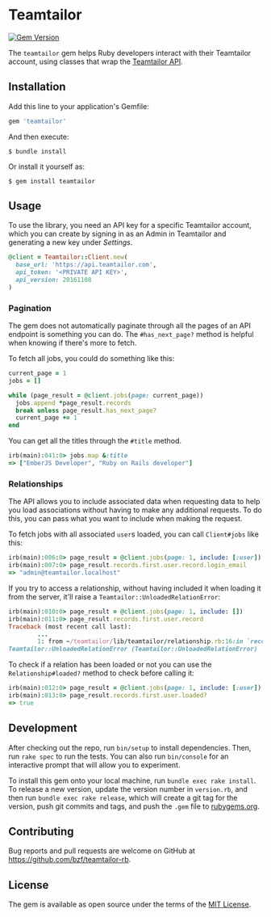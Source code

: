 # Teamtailor

[![Gem Version](https://badge.fury.io/rb/teamtailor.svg)](https://badge.fury.io/rb/teamtailor)

The `teamtailor` gem helps Ruby developers interact with their Teamtailor
account, using classes that wrap the [Teamtailor API][teamtailor-api].

[teamtailor-api]: https://docs.teamtailor.com/


## Installation

Add this line to your application's Gemfile:

```ruby
gem 'teamtailor'
```

And then execute:

    $ bundle install

Or install it yourself as:

    $ gem install teamtailor


## Usage

To use the library, you need an API key for a specific Teamtailor account, which
you can create by signing in as an Admin in Teamtailor and generating a new
key under _Settings_.

```ruby
@client = Teamtailor::Client.new(
  base_url: 'https://api.teamtailor.com',
  api_token: '<PRIVATE API KEY>',
  api_version: 20161108
)
```

### Pagination

The gem does not automatically paginate through all the pages of an API
endpoint is something you can do. The `#has_next_page?` method is
helpful when knowing if there's more to fetch.

To fetch all jobs, you could do something like this:

```ruby
current_page = 1
jobs = []

while (page_result = @client.jobs(page: current_page))
  jobs.append *page_result.records
  break unless page_result.has_next_page?
  current_page += 1
end
```

You can get all the titles through the `#title` method.

```ruby
irb(main):041:0> jobs.map &:title
=> ["EmberJS Developer", "Ruby on Rails developer"]
```

### Relationships

The API allows you to include associated data when requesting data to help
you load associations without having to make any additional requests.
To do this, you can pass what you want to include when making the request.

To fetch jobs with all associated `user`s loaded, you can call `Client#jobs`
like this:

```ruby
irb(main):006:0> page_result = @client.jobs(page: 1, include: [:user])
irb(main):007:0> page_result.records.first.user.record.login_email
=> "admin@teamtailor.localhost"
```

If you try to access a relationship, without having included it when loading it
from the server, it'll raise a `Teamtailor::UnloadedRelationError`:

```ruby
irb(main):010:0> page_result = @client.jobs(page: 1, include: [])
irb(main):011:0> page_result.records.first.user.record
Traceback (most recent call last):
        ...
        1: from ~/teamtailor/lib/teamtailor/relationship.rb:16:in `record'
Teamtailor::UnloadedRelationError (Teamtailor::UnloadedRelationError)
```

To check if a relation has been loaded or not you can use the
`Relationship#loaded?` method to check before calling it:

```ruby
irb(main):012:0> page_result = @client.jobs(page: 1, include: [:user])
irb(main):013:0> page_result.records.first.user.loaded?
=> true
```

## Development

After checking out the repo, run `bin/setup` to install dependencies. Then, run
`rake spec` to run the tests. You can also run `bin/console` for an interactive
prompt that will allow you to experiment.

To install this gem onto your local machine, run `bundle exec rake install`. To
release a new version, update the version number in `version.rb`, and then run
`bundle exec rake release`, which will create a git tag for the version, push
git commits and tags, and push the `.gem` file to
[rubygems.org](https://rubygems.org).


## Contributing

Bug reports and pull requests are welcome on GitHub at
https://github.com/bzf/teamtailor-rb.


## License

The gem is available as open source under the terms of the [MIT
License](https://opensource.org/licenses/MIT).
